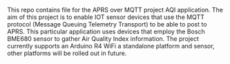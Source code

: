 This repo contains file for the APRS over MQTT project AQI application. The aim of this project is to enable IOT sensor devices that use the MQTT protocol (Message Queuing Telemetry Transport) to be able to post to APRS. 
This particular application uses devices that employ the Bosch BME680 sensor to gather Air Quality Index information. 
The project currently supports an Arduino R4 WiFi a standalone platform and sensor, other platforms will be rolled out in future.

